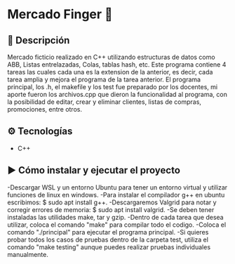 # Mercado Finger 🚀

## 📌 Descripción
Mercado ficticio realizado en C++ utilizando estructuras de datos como ABB, Listas entrelazadas, Colas, tablas hash, etc. Este programa contiene 4 tareas las cuales cada una es la extension de la anterior, es decir, cada tarea amplia y mejora el programa de la tarea anterior. El programa principal, los .h, el makefile y los test fue preparado por los docentes, mi aporte fueron los archivos.cpp que dieron la funcionalidad al programa, con la posibilidad de editar, crear y eliminar clientes, listas de compras, promociones, entre otros.

## ⚙️ Tecnologías
- C++

## ▶️ Cómo instalar y ejecutar el proyecto
-Descargar WSL y un entorno Ubuntu para tener un entorno virtual y utilizar funciones de linux en windows.
-Para instalar el compilador g++ en ubuntu escribimos: $ sudo apt install g++.
-Descargaremos Valgrid para notar y corregir errores de memoria: $ sudo apt install valgrid.
-Se deben tener instaladas las utilidades make, tar y gzip.
-Dentro de cada tarea que desea utilizar, coloca el comando "make" para compilar todo el codigo.
-Coloca el comando "./principal" para ejecutar el programa principal.
-Si quieres probar todos los casos de pruebas dentro de la carpeta test, utiliza el comando "make testing" aunque puedes realizar pruebas individuales manualmente.